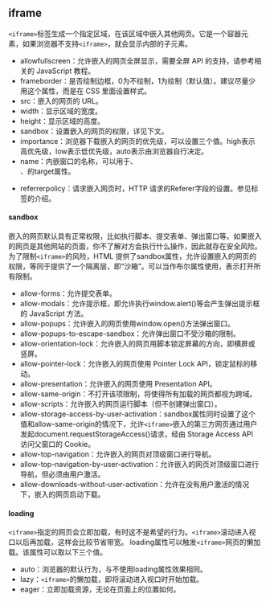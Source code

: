 ## iframe

`<iframe>`标签生成一个指定区域，在该区域中嵌入其他网页。它是一个容器元素，如果浏览器不支持`<iframe>`，就会显示内部的子元素。
* allowfullscreen：允许嵌入的网页全屏显示，需要全屏 API 的支持，请参考相关的 JavaScript 教程。
* frameborder：是否绘制边框，0为不绘制，1为绘制（默认值）。建议尽量少用这个属性，而是在 CSS 里面设置样式。
* src：嵌入的网页的 URL。
* width：显示区域的宽度。
* height：显示区域的高度。
* sandbox：设置嵌入的网页的权限，详见下文。
* importance：浏览器下载嵌入的网页的优先级，可以设置三个值。high表示高优先级，low表示低优先级，auto表示由浏览器自行决定。
* name：内嵌窗口的名称，可以用于<a>、<form>、<base>的target属性。
* referrerpolicy：请求嵌入网页时，HTTP 请求的Referer字段的设置。参见<a>标签的介绍。

#### sandbox

嵌入的网页默认具有正常权限，比如执行脚本、提交表单、弹出窗口等。如果嵌入的网页是其他网站的页面，你不了解对方会执行什么操作，因此就存在安全风险。为了限制`<iframe>`的风险，HTML 提供了sandbox属性，允许设置嵌入的网页的权限，等同于提供了一个隔离层，即“沙箱”。可以当作布尔属性使用，表示打开所有限制。
* allow-forms：允许提交表单。
* allow-modals：允许提示框，即允许执行window.alert()等会产生弹出提示框的 JavaScript 方法。
* allow-popups：允许嵌入的网页使用window.open()方法弹出窗口。
* allow-popups-to-escape-sandbox：允许弹出窗口不受沙箱的限制。
* allow-orientation-lock：允许嵌入的网页用脚本锁定屏幕的方向，即横屏或竖屏。
* allow-pointer-lock：允许嵌入的网页使用 Pointer Lock API，锁定鼠标的移动。
* allow-presentation：允许嵌入的网页使用 Presentation API。
* allow-same-origin：不打开该项限制，将使得所有加载的网页都视为跨域。
* allow-scripts：允许嵌入的网页运行脚本（但不创建弹出窗口）。
* allow-storage-access-by-user-activation：sandbox属性同时设置了这个值和allow-same-origin的情况下，允许`<iframe>`嵌入的第三方网页通过用户发起document.requestStorageAccess()请求，经由 Storage Access API 访问父窗口的 Cookie。
* allow-top-navigation：允许嵌入的网页对顶级窗口进行导航。
* allow-top-navigation-by-user-activation：允许嵌入的网页对顶级窗口进行导航，但必须由用户激活。
* allow-downloads-without-user-activation：允许在没有用户激活的情况下，嵌入的网页启动下载。

#### loading
`<iframe>`指定的网页会立即加载，有时这不是希望的行为。`<iframe>`滚动进入视口以后再加载，这样会比较节省带宽。
loading属性可以触发`<iframe>`网页的懒加载。该属性可以取以下三个值。

* auto：浏览器的默认行为，与不使用loading属性效果相同。
* lazy：`<iframe>`的懒加载，即将滚动进入视口时开始加载。
* eager：立即加载资源，无论在页面上的位置如何。